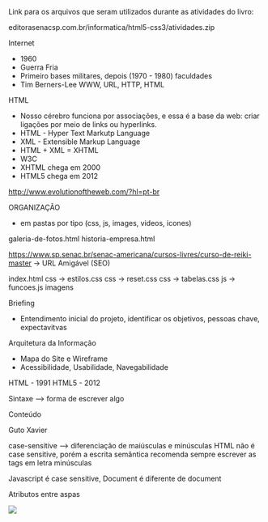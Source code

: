 Link para os arquivos que seram utilizados durante as atividades do livro:

editorasenacsp.com.br/informatica/html5-css3/atividades.zip


Internet
- 1960
- Guerra Fria
- Primeiro bases militares, depois (1970 - 1980) faculdades
- Tim Berners-Lee WWW, URL, HTTP, HTML

HTML
- Nosso cérebro funciona por associações, e essa é a base da web: criar ligações por meio de links ou hyperlinks.
- HTML - Hyper Text Markutp Language
- XML - Extensible Markup Language
- HTML + XML = XHTML
- W3C
- XHTML chega em 2000
- HTML5 chega em 2012

http://www.evolutionoftheweb.com/?hl=pt-br



ORGANIZAÇÃO
- em pastas por tipo (css, js, images, videos, icones)

galeria-de-fotos.html
historia-empresa.html

https://www.sp.senac.br/senac-americana/cursos-livres/curso-de-reiki-master -> URL Amigável (SEO)

index.html
css -> estilos.css
css -> reset.css
css -> tabelas.css
js -> funcoes.js
imagens


Briefing
- Entendimento inicial do projeto, identificar os objetivos, pessoas chave, expectavitvas

Arquitetura da Informação
- Mapa do Site e Wireframe 
- Acessibilidade, Usabilidade, Navegabilidade


HTML - 1991
HTML5 - 2012

Sintaxe --> forma de escrever algo

<tag>Conteúdo</tag>
<p>Guto Xavier</p>

case-sensitive --> diferenciação de maiúsculas e minúsculas
HTML não é case sensitive, porém a escrita semântica recomenda sempre escrever as tags em letra minúsculas 
<p></p>

Javascript é case sensitive, Document é diferente de document


Atributos entre aspas
<p id="texto"></p>
<img src="imagem.jpg">

